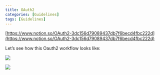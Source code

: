 ```yaml
---
title: OAuth2
categories: [Guidelines]
tags: [Guidelines]
---
```


[https://www.notion.so/OAuth2-3dc156d79089437db7f6becd4fbc222d](https://www.notion.so/OAuth2-3dc156d79089437db7f6becd4fbc222d)


Let’s see how this Oauth2 workflow looks like:


![](https://prod-files-secure.s3.us-west-2.amazonaws.com/9960fb2a-b75e-4bea-a8f9-b00925db1215/3bce41e0-99e8-4ebd-9701-e2bc9cbb79a2/Untitled.png?X-Amz-Algorithm=AWS4-HMAC-SHA256&X-Amz-Content-Sha256=UNSIGNED-PAYLOAD&X-Amz-Credential=ASIAZI2LB4664IY2TDAB%2F20250318%2Fus-west-2%2Fs3%2Faws4_request&X-Amz-Date=20250318T202218Z&X-Amz-Expires=3600&X-Amz-Security-Token=IQoJb3JpZ2luX2VjEAwaCXVzLXdlc3QtMiJIMEYCIQDYejvnSjRxXjs2fvL%2FtLmoq4ndbDyeRr2RTTZsPZ0ZyAIhAJrhjGdWlreMuSVa%2FL9sUUTSspCdHbNeP9HsxTbFRmRkKv8DCGUQABoMNjM3NDIzMTgzODA1Igz%2FBejKIpXmEZI0LnEq3ANrByUJH%2BERDXs365eJH3TS%2FUULFxmLq%2FEXHFX%2BuZZ2Cp3dBWLiSW53UxogA9YccPMhGcOP%2FgpkoG5klvoOuVfMWPjkv6%2FA8Zj9%2FsgPWNXn5NpXpUcsca2XQzwEg78Z7TATO0mSFc1vPakebQaRN2PE3ctUADtU0Gxn8myO0bKHb1X7YeD%2B2aKYcQCVHYbdcGSLm6U9ko%2B%2FNqtWAkTGULL0rouqzhZz69qAIzhoLjbGDHe%2F5GhqOBsHcBQNXZqm61ApJwT9oxQ5Cd%2FvbNzYSwDhRghzCecdKtmzb2NDUcOStjgsvWyudrlIUwKKI%2BziQUVSYa5hCZUGVIr6h0lsBx442EUlQ8aNBaDJaRGIcb%2FnBE96aUZlB4%2FmrSF2cLuZmFh2ykD66HJ%2BlNit59jRy%2FiTiSJYT%2FBfllT3FOPGX%2Fpp7OGvd0MTeOE2qOzhYVaBek0Rz84%2BQy6MbE8wLPWqqcJVWTqfM94H9AxuClWudt8OiPNZWpL4n5jYRypTJHEkNksTmVBaSQv9vLUXZVvrSK5h%2F59ASgkfRnzRiXf9ML0DlB0UmEwn%2FipOsA1tRx5hrN%2F7UZc0PqiDbKJgQzdZW8AwJ%2FbIx0FRyfxPV7eOEnjEchusgn49%2BP8rW3ZoczDCkee%2BBjqkATQd02OHgubwEsBozQl4U8c%2FFUyovMgTcwwzZJbs1IsBYiEfBjx9MAvF4rEJ9F%2FHYOnWOKz9UrT9BrS3RawzL5X%2BIdiIfXsBUH%2BjDW6loZYkzRpL%2B%2BklB4azW1Qgj5svFaAYKwNj3LHmko9iiBnnG4%2Foh5uXrwj%2B7vHzfeCVwldF70kHhzqWCxgVLjwKqqboK0Ma7Up6G%2BQ7r2K2s%2B%2F8pJQiY%2Brv&X-Amz-Signature=4f7f96ac41110a8e43b60e48fc55ac3fa0079884af402db6a2c6776bb5d1d6a7&X-Amz-SignedHeaders=host&x-id=GetObject)


![](https://prod-files-secure.s3.us-west-2.amazonaws.com/9960fb2a-b75e-4bea-a8f9-b00925db1215/27d32b66-de43-41de-80f7-7edb81d1190f/Untitled.png?X-Amz-Algorithm=AWS4-HMAC-SHA256&X-Amz-Content-Sha256=UNSIGNED-PAYLOAD&X-Amz-Credential=ASIAZI2LB4664IY2TDAB%2F20250318%2Fus-west-2%2Fs3%2Faws4_request&X-Amz-Date=20250318T202218Z&X-Amz-Expires=3600&X-Amz-Security-Token=IQoJb3JpZ2luX2VjEAwaCXVzLXdlc3QtMiJIMEYCIQDYejvnSjRxXjs2fvL%2FtLmoq4ndbDyeRr2RTTZsPZ0ZyAIhAJrhjGdWlreMuSVa%2FL9sUUTSspCdHbNeP9HsxTbFRmRkKv8DCGUQABoMNjM3NDIzMTgzODA1Igz%2FBejKIpXmEZI0LnEq3ANrByUJH%2BERDXs365eJH3TS%2FUULFxmLq%2FEXHFX%2BuZZ2Cp3dBWLiSW53UxogA9YccPMhGcOP%2FgpkoG5klvoOuVfMWPjkv6%2FA8Zj9%2FsgPWNXn5NpXpUcsca2XQzwEg78Z7TATO0mSFc1vPakebQaRN2PE3ctUADtU0Gxn8myO0bKHb1X7YeD%2B2aKYcQCVHYbdcGSLm6U9ko%2B%2FNqtWAkTGULL0rouqzhZz69qAIzhoLjbGDHe%2F5GhqOBsHcBQNXZqm61ApJwT9oxQ5Cd%2FvbNzYSwDhRghzCecdKtmzb2NDUcOStjgsvWyudrlIUwKKI%2BziQUVSYa5hCZUGVIr6h0lsBx442EUlQ8aNBaDJaRGIcb%2FnBE96aUZlB4%2FmrSF2cLuZmFh2ykD66HJ%2BlNit59jRy%2FiTiSJYT%2FBfllT3FOPGX%2Fpp7OGvd0MTeOE2qOzhYVaBek0Rz84%2BQy6MbE8wLPWqqcJVWTqfM94H9AxuClWudt8OiPNZWpL4n5jYRypTJHEkNksTmVBaSQv9vLUXZVvrSK5h%2F59ASgkfRnzRiXf9ML0DlB0UmEwn%2FipOsA1tRx5hrN%2F7UZc0PqiDbKJgQzdZW8AwJ%2FbIx0FRyfxPV7eOEnjEchusgn49%2BP8rW3ZoczDCkee%2BBjqkATQd02OHgubwEsBozQl4U8c%2FFUyovMgTcwwzZJbs1IsBYiEfBjx9MAvF4rEJ9F%2FHYOnWOKz9UrT9BrS3RawzL5X%2BIdiIfXsBUH%2BjDW6loZYkzRpL%2B%2BklB4azW1Qgj5svFaAYKwNj3LHmko9iiBnnG4%2Foh5uXrwj%2B7vHzfeCVwldF70kHhzqWCxgVLjwKqqboK0Ma7Up6G%2BQ7r2K2s%2B%2F8pJQiY%2Brv&X-Amz-Signature=b50dd7e6d86b86a8fd7991a74b98f436f05f80dc8d4cbc260660fa9589d8f0b7&X-Amz-SignedHeaders=host&x-id=GetObject)


